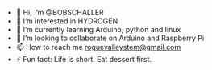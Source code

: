 - 👋 Hi, I’m @BOBSCHALLER
- 👀 I’m interested in HYDROGEN
- 🌱 I’m currently learning Arduino, python and linux
- 💞️ I’m looking to collaborate on Arduino and Raspberry Pi
- 📫 How to reach me roguevalleystem@gmail.com
- ⚡ Fun fact: Life is short.  Eat dessert first.

<!---
BOBSCHALLER/BOBSCHALLER is a ✨ special ✨ repository because its `README.md` (this file) appears on your GitHub profile.
You can click the Preview link to take a look at your changes.
--->
